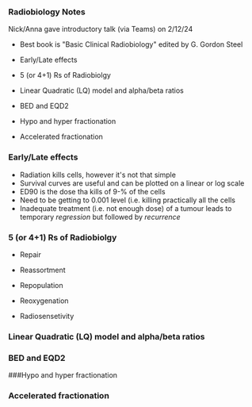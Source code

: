 ### Radiobiology Notes

Nick/Anna gave introductory talk (via Teams) on 2/12/24

- Best book is "Basic Clinical Radiobiology" edited by G. Gordon Steel

- Early/Late effects
- 5 (or 4+1) Rs of Radiobiolgy
- Linear Quadratic (LQ) model and alpha/beta ratios
- BED and EQD2
- Hypo  and hyper fractionation
- Accelerated fractionation

### Early/Late effects
- Radiation kills cells, however it's not that simple
- Survival curves are useful and can be plotted on a linear or log scale
- ED90 is the dose tha kills of 9-% of the cells
- Need to be getting to 0.001 level (i.e. killing practically all the cells
- Inadequate treatment (i.e. not enough dose) of a tumour leads to temporary _regression_ but followed by _recurrence_

### 5 (or 4+1) Rs of Radiobiolgy

- Repair
- Reassortment
- Repopulation
- Reoxygenation

- Radiosensetivity

### Linear Quadratic (LQ) model and alpha/beta ratios


### BED and EQD2


###Hypo  and hyper fractionation


### Accelerated fractionation
